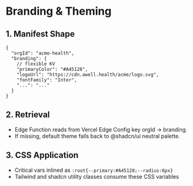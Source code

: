 # Branding & Theming

## 1. Manifest Shape
```json5
{
  "orgId": "acme-health",
  "branding": {
    // flexible KV
    "primaryColor": "#A45128",
    "logoUrl": "https://cdn.awell.health/acme/logo.svg",
    "fontFamily": "Inter",
    "...": "..."
  }
}
```
## 2. Retrieval
- Edge Function reads from Vercel Edge Config key orgId → branding.
- If missing, default theme falls back to @shadcn/ui neutral palette.

## 3. CSS Application
- Critical vars inlined as `:root{--primary:#A45128;--radius:6px}`
- Tailwind and shadcn utility classes consume these CSS variables

